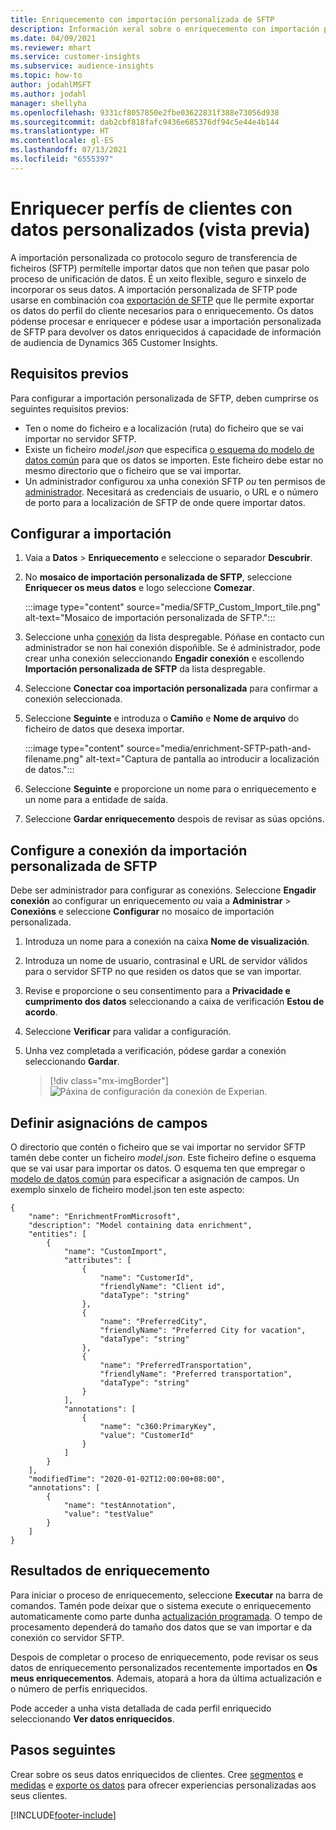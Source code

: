 ```yaml
---
title: Enriquecemento con importación personalizada de SFTP
description: Información xeral sobre o enriquecemento con importación personalizada de SFTP.
ms.date: 04/09/2021
ms.reviewer: mhart
ms.service: customer-insights
ms.subservice: audience-insights
ms.topic: how-to
author: jodahlMSFT
ms.author: jodahl
manager: shellyha
ms.openlocfilehash: 9331cf8057850e2fbe03622831f388e73056d938
ms.sourcegitcommit: dab2cbf818fafc9436e685376df94c5e44e4b144
ms.translationtype: HT
ms.contentlocale: gl-ES
ms.lasthandoff: 07/13/2021
ms.locfileid: "6555397"
---
```

# <a name="enrich-customer-profiles-with-custom-data-preview"></a>Enriquecer perfís de clientes con datos personalizados (vista previa)

A importación personalizada co protocolo seguro de transferencia de ficheiros (SFTP) permítelle importar datos que non teñen que pasar polo proceso de unificación de datos. É un xeito flexible, seguro e sinxelo de incorporar os seus datos. A importación personalizada de SFTP pode usarse en combinación coa [exportación de SFTP](export-sftp.md) que lle permite exportar os datos do perfil do cliente necesarios para o enriquecemento. Os datos pódense procesar e enriquecer e pódese usar a importación personalizada de SFTP para devolver os datos enriquecidos á capacidade de información de audiencia de Dynamics 365 Customer Insights.

## <a name="prerequisites"></a>Requisitos previos

Para configurar a importación personalizada de SFTP, deben cumprirse os seguintes requisitos previos:

- Ten o nome do ficheiro e a localización (ruta) do ficheiro que se vai importar no servidor SFTP.
- Existe un ficheiro *model.json* que especifica [o esquema do modelo de datos común](/common-data-model/) para que os datos se importen. Este ficheiro debe estar no mesmo directorio que o ficheiro que se vai importar.
- Un administrador configurou xa unha conexión SFTP *ou* ten permisos de [administrador](permissions.md#administrator). Necesitará as credenciais de usuario, o URL e o número de porto para a localización de SFTP de onde quere importar datos.


## <a name="configure-the-import"></a>Configurar a importación

1. Vaia a **Datos** > **Enriquecemento** e seleccione o separador **Descubrir**.

1. No **mosaico de importación personalizada de SFTP**, seleccione **Enriquecer os meus datos** e logo seleccione **Comezar**.

   :::image type="content" source="media/SFTP_Custom_Import_tile.png" alt-text="Mosaico de importación personalizada de SFTP.":::

1. Seleccione unha [conexión](connections.md) da lista despregable. Póñase en contacto cun administrador se non hai conexión dispoñible. Se é administrador, pode crear unha conexión seleccionando **Engadir conexión** e escollendo **Importación personalizada de SFTP** da lista despregable.

1. Seleccione **Conectar coa importación personalizada** para confirmar a conexión seleccionada.

1.  Seleccione **Seguinte** e introduza o **Camiño** e **Nome de arquivo** do ficheiro de datos que desexa importar.

    :::image type="content" source="media/enrichment-SFTP-path-and-filename.png" alt-text="Captura de pantalla ao introducir a localización de datos.":::

1. Seleccione **Seguinte** e proporcione un nome para o enriquecemento e un nome para a entidade de saída. 

1. Seleccione **Gardar enriquecemento** despois de revisar as súas opcións.

## <a name="configure-the-connection-for-sftp-custom-import"></a>Configure a conexión da importación personalizada de SFTP 

Debe ser administrador para configurar as conexións. Seleccione **Engadir conexión** ao configurar un enriquecemento *ou* vaia a **Administrar** > **Conexións** e seleccione **Configurar** no mosaico de importación personalizada.

1. Introduza un nome para a conexión na caixa **Nome de visualización**.

1. Introduza un nome de usuario, contrasinal e URL de servidor válidos para o servidor SFTP no que residen os datos que se van importar.

1. Revise e proporcione o seu consentimento para a **Privacidade e cumprimento dos datos** seleccionando a caixa de verificación **Estou de acordo**.

1. Seleccione **Verificar** para validar a configuración.

1. Unha vez completada a verificación, pódese gardar a conexión seleccionando **Gardar**.

   > [!div class="mx-imgBorder"]
   > ![Páxina de configuración da conexión de Experian.](media/enrichment-SFTP-connection.png "Páxina de configuración da conexión de Experian")


## <a name="defining-field-mappings"></a>Definir asignacións de campos 

O directorio que contén o ficheiro que se vai importar no servidor SFTP tamén debe conter un ficheiro *model.json*. Este ficheiro define o esquema que se vai usar para importar os datos. O esquema ten que empregar o [modelo de datos común](/common-data-model/) para especificar a asignación de campos. Un exemplo sinxelo de ficheiro model.json ten este aspecto:

```
{
    "name": "EnrichmentFromMicrosoft",
    "description": "Model containing data enrichment",
    "entities": [
        {
            "name": "CustomImport",
            "attributes": [
                {
                    "name": "CustomerId",
                    "friendlyName": "Client id",
                    "dataType": "string"
                },
                {
                    "name": "PreferredCity",
                    "friendlyName": "Preferred City for vacation",
                    "dataType": "string"
                },
                {
                    "name": "PreferredTransportation",
                    "friendlyName": "Preferred transportation",
                    "dataType": "string"
                }
            ],
            "annotations": [
                {
                    "name": "c360:PrimaryKey",
                    "value": "CustomerId"
                }
            ]
        }
    ],
    "modifiedTime": "2020-01-02T12:00:00+08:00",
    "annotations": [
        {
            "name": "testAnnotation",
            "value": "testValue"
        }
    ]
}
```

## <a name="enrichment-results"></a>Resultados de enriquecemento

Para iniciar o proceso de enriquecemento, seleccione **Executar** na barra de comandos. Tamén pode deixar que o sistema execute o enriquecemento automaticamente como parte dunha [actualización programada](system.md#schedule-tab). O tempo de procesamento dependerá do tamaño dos datos que se van importar e da conexión co servidor SFTP.

Despois de completar o proceso de enriquecemento, pode revisar os seus datos de enriquecemento personalizados recentemente importados en **Os meus enriquecementos**. Ademais, atopará a hora da última actualización e o número de perfís enriquecidos.

Pode acceder a unha vista detallada de cada perfil enriquecido seleccionando **Ver datos enriquecidos**.

## <a name="next-steps"></a>Pasos seguintes

Crear sobre os seus datos enriquecidos de clientes. Cree [segmentos](segments.md) e [medidas](measures.md) e [exporte os datos](export-destinations.md) para ofrecer experiencias personalizadas aos seus clientes.

[!INCLUDE[footer-include](../includes/footer-banner.md)]
